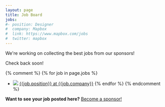 ```yaml
---
layout: page
title: Job Board
jobs:
#- position: Designer
#  company: Mapbox
#  link: https://www.mapbox.com/jobs
#  twitter: mapbox
---
```


We're working on collecting the best jobs from our sponsors!

Check back soon!

{% comment %}
{% for job in page.jobs %}
* ![](https://avatars.io/twitter/{{job.twitter}}) [{{job.position}} at {{job.company}}]({{job.link}})
{% endfor %}
{% endcomment %}

**Want to see your job posted here?** [Become a sponsor!](/sponsor/)
